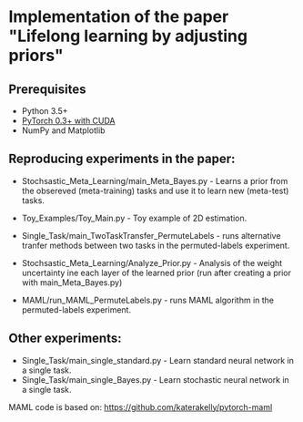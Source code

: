 # Implementation of the paper "Lifelong learning by adjusting priors"


## Prerequisites

- Python 3.5+ 
- [PyTorch 0.3+ with CUDA](http://pytorch.org)
- NumPy and Matplotlib


## Reproducing experiments in the paper:

* Stochsastic_Meta_Learning/main_Meta_Bayes.py             - Learns a prior from the obsereved (meta-training) tasks and use it to learn new (meta-test) tasks.
* Toy_Examples/Toy_Main.py -  Toy example of 2D  estimation.

* Single_Task/main_TwoTaskTransfer_PermuteLabels - runs alternative tranfer methods between two tasks in the permuted-labels experiment.

* Stochsastic_Meta_Learning/Analyze_Prior.py - Analysis of the weight uncertainty ine each layer of the learned prior (run after creating a prior with main_Meta_Bayes.py)

* MAML/run_MAML_PermuteLabels.py - runs MAML algorithm in the permuted-labels experiment.

## Other experiments:

* Single_Task/main_single_standard.py         - Learn standard neural network in a single task.
* Single_Task/main_single_Bayes.py            - Learn stochastic neural network in a single task.

MAML code is based on: https://github.com/katerakelly/pytorch-maml

